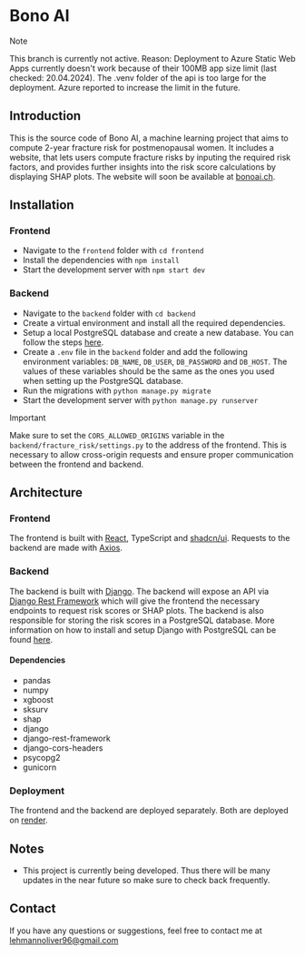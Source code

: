 # Bono AI

> [!NOTE]
> This branch is currently not active.
> Reason: Deployment to Azure Static Web Apps currently doesn't work because of their 100MB app size limit (last checked: 20.04.2024). The .venv folder of the api is too large for the deployment. Azure reported to increase the limit in the future.

## Introduction

This is the source code of Bono AI, a machine learning project that aims to compute 2-year fracture risk for postmenopausal women. It includes a website, that lets users compute fracture risks by inputing the required risk factors, and provides further insights into the risk score calculations by displaying SHAP plots. The website will soon be available at [bonoai.ch](https://bonoai.ch).

## Installation

### Frontend

- Navigate to the `frontend` folder with `cd frontend`
- Install the dependencies with `npm install`
- Start the development server with `npm start dev`

### Backend

- Navigate to the `backend` folder with `cd backend`
- Create a virtual environment and install all the required dependencies.
- Setup a local PostgreSQL database and create a new database. You can follow the steps [here](https://djangocentral.com/using-postgresql-with-django/).
- Create a `.env` file in the `backend` folder and add the following environment variables: `DB_NAME`, `DB_USER`, `DB_PASSWORD` and `DB_HOST`. The values of these variables should be the same as the ones you used when setting up the PostgreSQL database.
- Run the migrations with `python manage.py migrate`
- Start the development server with `python manage.py runserver`

> [!IMPORTANT]
> Make sure to set the `CORS_ALLOWED_ORIGINS` variable in the `backend/fracture_risk/settings.py` to the address of the frontend. This is necessary to allow cross-origin requests and ensure proper communication between the frontend and backend.

## Architecture

### Frontend

The frontend is built with [React](https://react.dev/), TypeScript and [shadcn/ui](https://ui.shadcn.com/). Requests to the backend are made with [Axios](https://axios-http.com/).

### Backend

The backend is built with [Django](https://www.djangoproject.com/). The backend will expose an API via [Django Rest Framework](https://www.django-rest-framework.org/) which will give the frontend the necessary endpoints to request risk scores or SHAP plots. The backend is also responsible for storing the risk scores in a PostgreSQL database. More information on how to install and setup Django with PostgreSQL can be found [here](https://djangocentral.com/using-postgresql-with-django/).

#### Dependencies

- pandas
- numpy
- xgboost
- sksurv
- shap
- django
- django-rest-framework
- django-cors-headers
- psycopg2
- gunicorn

### Deployment

The frontend and the backend are deployed separately. Both are deployed on [render](https://render.com/).

## Notes

- This project is currently being developed. Thus there will be many updates in the near future so make sure to check back frequently.

## Contact

If you have any questions or suggestions, feel free to contact me at [lehmannoliver96@gmail.com](mailto:lehmannoliver96@gmail.com)
